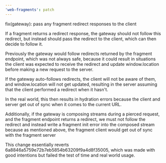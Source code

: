 ```yaml
---
'web-fragments': patch
---
```


fix(gateway): pass any fragment redirect responses to the client

If a fragment returns a redirect response, the gateway should not follow this redirect, but instead should pass the redirect to the client, which can then decide to follow it.

Previously the gateway would follow redirects returned by the fragment endpoint, which was not always safe, because it could result in situations the client was expected to receive the redirect and update window.location before making a new request to the server.

If the gateway auto-follows redirects, the client will not be aware of them, and window.location will not get updated, resulting in the server assuming that the client performed a redirect when it hasn't.

In the real world, this then results in hydration errors because the client and server get out of sync when it comes to the current URL.

Additionally, if the gateway is composing streams during a pierced request, and the fragment endpoint returns a redirect, we must not follow the redirect and instead write a fragment init error into the composed stream because as mentioned above, the fragment client would get out of sync with the fragment server

This change essentially reverts 6a8846a5759e72b7eb5854b63209f9a4d8f35005, which was made with good intentions but failed the test of time and real world usage.
